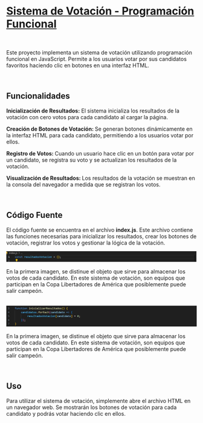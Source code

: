 <h1><u>Sistema de Votación - Programación Funcional</u></h1>
<br>
<p>Este proyecto implementa un sistema de votación utilizando programación funcional en JavaScript. Permite a los usuarios votar por sus candidatos favoritos haciendo clic en botones en una interfaz HTML.</p>
<br>
<h2><b>Funcionalidades</b></h2>
<p><b>Inicialización de Resultados:</b> El sistema inicializa los resultados de la votación con cero votos para cada candidato al cargar la página.</p>
<p><b>Creación de Botones de Votación: </b> Se generan botones dinámicamente en la interfaz HTML para cada candidato, permitiendo a los usuarios votar por ellos.</p>
<p><b>Registro de Votos: </b>Cuando un usuario hace clic en un botón para votar por un candidato, se registra su voto y se actualizan los resultados de la votación.</p>
<p><b> Visualización de Resultados: </b> Los resultados de la votación se muestran en la consola del navegador a medida que se registran los votos.</p>
<br>
<h2>Código Fuente</h2>
<p>El código fuente se encuentra en el archivo <b>index.js</b>. Este archivo contiene las funciones necesarias para inicializar los resultados, crear los botones de votación, registrar los votos y gestionar la lógica de la votación.</p>
<img src="https://github.com/Kok3oficial/PF/blob/main/images/Objeto%20para%20almacenar%20los%20votos%20de%20cada%20candidato.jpg">
<p>En la primera imagen, se distinue el objeto que sirve para almacenar los votos de cada candidato. En este sistema de votación, son equipos que participan en la Copa Libertadores de América que posiblemente puede salir campeón.</p>
<br>
<img src="images/Función para inicializar los resultados de la votación con cero votos para cada candidato.jpg">
<p>En la primera imagen, se distinue el objeto que sirve para almacenar los votos de cada candidato. En este sistema de votación, son equipos que participan en la Copa Libertadores de América que posiblemente puede salir campeón.</p>
<br>

<h2>Uso</h2>
<p>Para utilizar el sistema de votación, simplemente abre el archivo HTML en un navegador web. Se mostrarán los botones de votación para cada candidato y podrás votar haciendo clic en ellos.</p>







